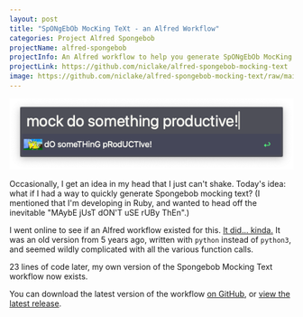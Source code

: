 ```yaml
---
layout: post
title: "SpONgEbOb MocKing TeXt - an Alfred Workflow"
categories: Project Alfred Spongebob
projectName: alfred-spongebob
projectInfo: An Alfred workflow to help you generate SpONgEbOb MocKing TeXt for use wherever you feel like.
projectLink: https://github.com/niclake/alfred-spongebob-mocking-text
image: https://github.com/niclake/alfred-spongebob-mocking-text/raw/main/preview.png
---
```


![alt text][headerImg]

Occasionally, I get an idea in my head that I just can't shake. Today's idea: what if I had a way to quickly generate Spongebob mocking text? (I mentioned that I'm developing in Ruby, and wanted to head off the inevitable "MAybE jUsT dON'T uSE rUBy ThEn".)

I went online to see if an Alfred workflow existed for this. [It did... kinda.](https://github.com/kwaugh/Aflred-Spongebob-Mocking-Text) It was an old version from 5 years ago, written with `python` instead of `python3`, and seemed wildly complicated with all the various function calls.

23 lines of code later, my own version of the Spongebob Mocking Text workflow now exists.

You can download the latest version of the workflow [on GitHub](https://github.com/niclake/alfred-spongebob-mocking-text/releases/download/v1.0.0/Spongebob.Mocking.Text.alfredworkflow), or [view the latest release](https://github.com/niclake/alfred-spongebob-mocking-text/releases/latest).

[headerImg]: https://github.com/niclake/alfred-spongebob-mocking-text/raw/main/preview.png
